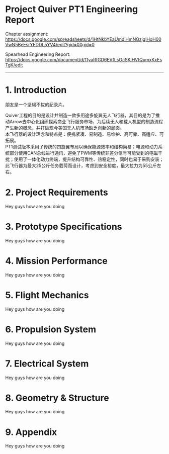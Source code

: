 # **Project Quiver PT1 Engineering Report**

Chapter assignment: https://docs.google.com/spreadsheets/d/1HtNkbYEaUmdiHmNGzjgIHoH00VwN5BeEsrYEDDL5YV4/edit?gid=0#gid=0

Spearhead Engineering Report: https://docs.google.com/document/d/11yaRfGD6EVfLsOcSKlHVtQumxKxEsTgK/edit

---

# 1. **Introduction**

朋友是一个坚韧不拔的纪录片。

Quiver工程的目的是设计并制造一款多用途多旋翼无人飞行器，其目的是为了推动Arrow去中心化组织探索商业飞行服务市场、为后续无人和载人机型的制造流程产生新的概念，并打破现今美国无人机市场缺乏创新的局面。  
本飞行器的设计理念和特点是：便携紧凑、易制造、易维护、高可靠、高适应、可拓展。  
PT1测试版本采用了传统的四旋翼布局以确保能源效率和结构简易；电源和动力系统部分使用CAN总线进行通讯，避免了PWM等传统非差分信号可能受到的电磁干扰；使用了一体化动力终端，提升结构可靠性、热稳定性，同时也易于采购安装；  
此飞行器为最大25公斤任务载荷而设计，考虑到安全裕度，最大拉力为55公斤左右。  

# 2. **Project Requirements**

Hey guys how are you doing

# 3. **Prototype Specifications**

Hey guys how are you doing

# 4. **Mission Performance**

Hey guys how are you doing

# 5. **Flight Mechanics**

Hey guys how are you doing

# 6. **Propulsion System**

Hey guys how are you doing

# 7. **Electrical System**

Hey guys how are you doing

# 8. **Geometry & Structure**

Hey guys how are you doing

# 9. **Appendix**

Hey guys how are you doing

